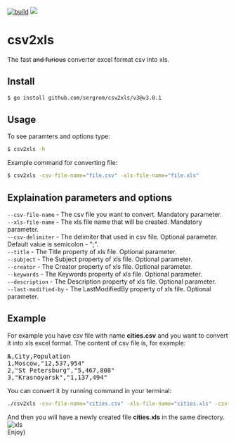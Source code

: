 [![build](https://github.com/sergrom/csv2xls/workflows/build/badge.svg)](https://github.com/sergrom/csv2xls/actions/workflows/build.yml)
[![](https://img.shields.io/github/workflow/status/sergrom/csv2xls/test?longCache=tru&label=test&logo=github%20actions&logoColor=fff)](https://github.com/sergrom/csv2xls/actions?query=test)

# csv2xls
The fast <strike>and furious</strike> converter excel format csv into xls.

## Install
```bash
$ go install github.com/sergrom/csv2xls/v3@v3.0.1
```

## Usage
To see paramters and options type:
```bash
$ csv2xls -h
```
Example command for converting file:
```bash
$ csv2xls -csv-file-name="file.csv" -xls-file-name="file.xls"
```

## Explaination parameters and options
<code>--csv-file-name</code> - The csv file you want to convert. Mandatory parameter.<br>
<code>--xls-file-name</code> - The xls file name that will be created. Mandatory parameter.<br>
<code>--csv-delimiter</code> - The delimiter that used in csv file. Optional parameter. Default value is semicolon - ";".<br>
<code>--title</code> - The Title property of xls file. Optional parameter.<br>
<code>--subject</code> - The Subject property of xls file. Optional parameter.<br>
<code>--creator</code> - The Creator property of xls file. Optional parameter.<br>
<code>--keywords</code> - The Keywords property of xls file. Optional parameter.<br>
<code>--description</code> - The Description property of xls file. Optional parameter.<br>
<code>--last-modified-by</code> - The LastModifiedBy property of xls file. Optional parameter.

## Example
For example you have csv file with name <b>cities.csv</b> and you want to convert it into xls excel format. The content of csv file is, for example:
<pre>
№,City,Population
1,Moscow,"12,537,954"
2,"St Petersburg","5,467,808"
3,"Krasnoyarsk","1,137,494"
</pre>

You can convert it by running command in your terminal:
```bash
./csv2xls -csv-file-name="cities.csv" -xls-file-name="cities.xls" -csv-delimiter=","
```

And then you will have a newly created file <b>cities.xls</b> in the same directory.<br>
![xls](https://user-images.githubusercontent.com/17692545/75096799-20252180-55b4-11ea-8ffc-6986086f5163.png)
<br>
Enjoy)

